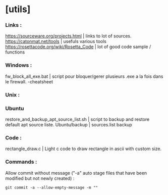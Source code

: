 # [utils]

### Links :
https://sourceware.org/projects.html       | links to lot of sources. 
https://catonmat.net/tools                 | usefuls various tools
https://rosettacode.org/wiki/Rosetta_Code  | lot of good code sample / functions

### Windows :
fw_block_all_exe.bat  | script pour bloquer/gerer plusieurs .exe a la fois dans le firewall. 
-cheatsheet

### Unix :

### Ubuntu
restore_and_backup_apt_source_list.sh  | script to backup and restore default apt source liste. 
Ubuntu/backup  | sources.list backup

### Code :
rectangle_draw.c  | Light c code to draw rectangle in ascii with custom size. 

### Commands :

Allow commit without message ("-a" auto stage files that have been modified but not newly created) :
```
git commit -a --allow-empty-message -m ""
```
